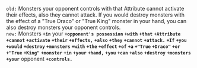 `old:` Monsters your opponent controls with that Attribute cannot activate their effects, also they cannot attack. If you would destroy monsters with the effect of a "True Draco" or "True King" monster in your hand, you can also destroy monsters your opponent controls.  
`new:` Monsters **`+in`** your **`+opponent's possession`** **`+with`** **`+that`** **`+Attribute`** **`+cannot`** **`+activate`** **`+their`** **`+effects,`** **`+also`** **`+they`** **`+cannot`** **`+attack.`** **`+If`** **`+you`** **`+would`** **`+destroy`** **`+monsters`** **`+with`** **`+the`** **`+effect`** **`+of`** **`+a`** **`+"True`** **`+Draco"`** **`+or`** **`+"True`** **`+King"`** **`+monster`** **`+in`** **`+your`** **`+hand,`** **`+you`** **`+can`** **`+also`** **`+destroy`** **`+monsters`** **`+your`** opponent **`+controls.`**  
